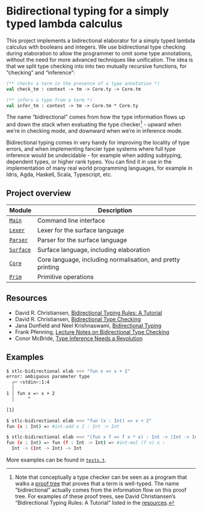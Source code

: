 # Bidirectional typing for a simply typed lambda calculus

This project implements a bidirectional elaborator for a simply typed lambda
calculus with booleans and integers. We use bidirectional type checking during
elaboration to allow the programmer to omit some type annotations, without
the need for more advanced techniques like unification. The idea is that we
split type checking into into two mutually recursive functions, for “checking”
and “inference”:

<!-- $MDX skip -->
```ocaml
(** checks a term in the presence of a type annotation *)
val check_tm : context -> tm -> Core.ty -> Core.tm

(** infers a type from a term *)
val infer_tm : context -> tm -> Core.tm * Core.ty
```

The name “bidirectional” comes from how the type information flows up and down
the stack when evaluating the type checker[^1] - upward when we’re in checking mode,
and downward when we’re in inference mode.

Bidirectional typing comes in very handy for improving the locality of type
errors, and when implementing fancier type systems where full type inference
would be undecidable - for example when adding subtyping, dependent types, or
higher rank types. You can find it in use in the implementation of many
real world programming languages, for example in Idris, Agda, Haskell, Scala,
Typescript, etc.

## Project overview

| Module        | Description                             |
| ------------- | --------------------------------------- |
| [`Main`]      | Command line interface                  |
| [`Lexer`]     | Lexer for the surface language          |
| [`Parser`]    | Parser for the surface language         |
| [`Surface`]   | Surface language, including elaboration |
| [`Core`]      | Core language, including normalisation, and pretty printing |
| [`Prim`]      | Primitive operations                    |

[`Main`]: ./main.ml
[`Lexer`]: ./lexer.ml
[`Parser`]: ./parser.mly
[`Surface`]: ./surface.ml
[`Core`]: ./core.ml
[`Prim`]: ./prim.ml

## Resources

- David R. Christiansen, [Bidirectional Typing Rules: A Tutorial](https://davidchristiansen.dk/tutorials/bidirectional.pdf)
- David R. Christiansen, [Bidirectional Type Checking](https://www.youtube.com/watch?v=utyBNDj7s2w)
- Jana Dunfield and Neel Krishnaswami, [Bidirectional Typing](https://dl.acm.org/doi/10.1145/3450952)
- Frank Pfenning, [Lecture Notes on Bidirectional Type Checking](https://www.cs.cmu.edu/~fp/courses/15312-f04/handouts/15-bidirectional.pdf)
- Conor McBride, [Type Inference Needs a Revolution](https://www.youtube.com/watch?v=ad4BVmPni7A)

## Examples

```sh
$ stlc-bidirectional elab <<< "fun x => x + 2"
error: ambiguous parameter type
  ┌─ <stdin>:1:4
  │
1 │ fun x => x + 2
  │     ^

[1]
```

```sh
$ stlc-bidirectional elab <<< "fun (x : Int) => x + 2"
fun (x : Int) => #int-add x 2 : Int -> Int
```

```sh
$ stlc-bidirectional elab <<< "(fun x f => f x * x) : Int -> (Int -> Int) -> Int"
fun (x : Int) => fun (f : Int -> Int) => #int-mul (f x) x :
  Int -> (Int -> Int) -> Int
```

More examples can be found in [`tests.t`](tests.t).

[^1]: Note that conceptually a type checker can be seen as a program that walks
      a [proof tree](https://en.wikipedia.org/wiki/Natural_deduction#Gentzen's_tree_notation)
      that proves that a term is well-typed. The name “bidirectional” actually
      comes from the information flow on this proof tree. For examples of these
      proof trees, see David Christiansen’s “Bidirectional Typing Rules: A
      Tutorial” listed in the [resources](#resources).

